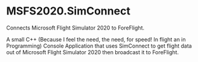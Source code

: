 # MSFS2020.SimConnect
Connects Microsoft Flight Simulator 2020 to ForeFlight.

A small C++ (Because I feel the need, the need, for speed! In flight an in Programming) Console Application that uses SimConnect to get flight data out of Microsoft Flight Simulator 2020 then broadcast it to ForeFlight.
